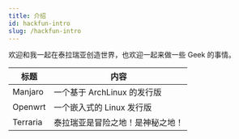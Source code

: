 ```yaml
---
title: 介绍
id: hackfun-intro
slug: /hackfun-intro
---
```


欢迎和我一起在泰拉瑞亚创造世界，也欢迎一起来做一些 Geek 的事情。

| 标题 | 内容 |
|-|-|
| Manjaro | 一个基于 ArchLinux 的发行版 |
| Openwrt | 一个嵌入式的 Linux 发行版 |
| Terraria | 泰拉瑞亚是冒险之地！是神秘之地！ |